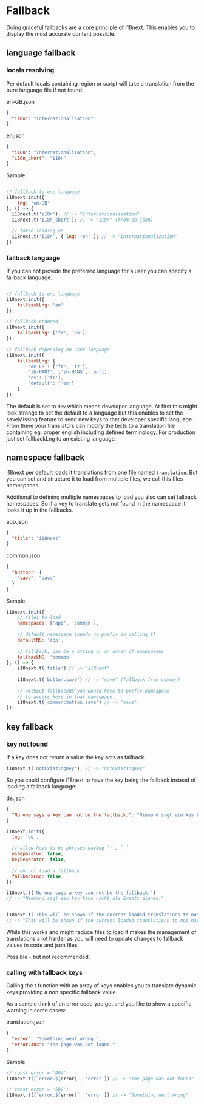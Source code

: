 <!-- toc -->
# Fallback

Doing graceful fallbacks are a core principle of i18next. This enables you to display the most accurate content possible.

## language fallback

### locals resolving

Per default locals containing region or script will take a translation from the pure language file if not found.

en-GB.json

```json
{
  "i18n": "Internationalisation"
}
```

en.json

```json
{
  "i18n": "Internationalization",
  "i18n_short": "i18n"
}
```

Sample

```js

// fallback to one language
i18next.init({
    lng: 'en-GB'
}, () => {
  i18next.t('i18n'); // -> "Internationalisation"
  i18next.t('i18n_short'); // -> "i18n" (from en.json)

  // force loading en
  i18next.t('i18n', { lng: 'en' ); // -> "Internationalization"
});
```


### fallback language

If you can not provide the preferred language for a user you can specify a fallback language.

```js

// fallback to one language
i18next.init({
    fallbackLng: 'en'
});

// fallback ordered
i18next.init({
    fallbackLng: ['fr', 'en']
});

// fallback depending on user language
i18next.init({
    fallbackLng: { 
        'de-CH': ['fr', 'it'], 
        'zh-HANT': ['zh-HANS', 'en'],
        'es': ['fr'],
        'default': ['en']
    }
});
```

The default is set to `dev` which means developer language. At first this might look strange to set the default to a language but this enables to set the saveMissing feature to send new keys to that developer specific language. From there your translators can modify the texts to a translation file containing eg. proper english including defined terminology. For production just set fallbackLng to an existing language.

## namespace fallback

i18next per default loads it translations from one file named `translation`. But you can set and structure it to load from multiple files, we call this files namespaces.

Additional to defining multiple namespaces to load you also can set fallback namespaces. So if a key to translate gets not found in the namespace it looks it up in the fallbacks.

app.json

```json
{
  "title": "i18next"
}
```

common.json

```json
{
  "button": {
    "save": "save"
  }
}
```

Sample

```js
i18next.init({
    // files to load
    namespaces: ['app', 'common'],
    
    // default namespace (needs no prefix on calling t)
    defaultNS: 'app',
    
    // fallback, can be a string or an array of namespaces
    fallbackNS: 'common'
}, () => {
    i18next.t('title') // -> "i18next"
    
    i18next.t('button.save') // -> "save" (fallback from common)
    
    // without fallbackNS you would have to prefix namespace 
    // to access keys in that namespace
    i18next.t('common:button.save') // -> "save"
});
```

## key fallback

### key not found

If a key does not return a value the key acts as fallback:

```js
i18next.t('notExistingKey'); // -> "notExistingKey"
```

So you could configure i18next to have the key being the fallback instead of loading a fallback language:

de.json

```json
{
  "No one says a key can not be the fallback.": "Niemand sagt ein key kann nicht als Ersatz dienen."
}
```

```js
i18next.init({
  lng: 'de',

  // allow keys to be phrases having `:`, `.`
  nsSeparator: false,
  keySeparator: false,
  
  // do not load a fallback
  fallbackLng: false
});

i18next.t('No one says a key can not be the fallback.')
// -> "Niemand sagt ein key kann nicht als Ersatz dienen."


i18next.t('This will be shown if the current loaded translations to not have this.');
// -> "This will be shown if the current loaded translations to not have this."
```

While this works and might reduce files to load it makes the management of translations a lot harder as you will need to update changes to fallback values in code and json files.

Possible - but not recommended.

### calling with fallback keys

Calling the t function with an array of keys enables you to translate dynamic keys providing a non specific fallback value.

As a sample think of an error code you get and you like to show a specific warning in some cases:

translation.json

```json
{
  "error": "Something went wrong.",
  "error.404": "The page was not found."
}
```

Sample

```js
// const error = '404';
i18next.t([`error.${error}`, 'error']) // -> "The page was not found"

// const error = '502';
i18next.t([`error.${error}`, 'error']) // -> "Something went wrong"

```